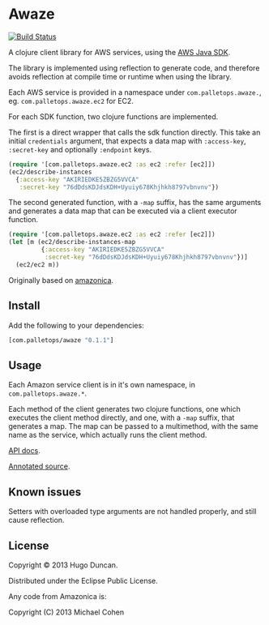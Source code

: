 # Awaze

[![Build Status](https://travis-ci.org/pallet/awaze.svg?branch=master)](https://travis-ci.org/pallet/awaze)

A clojure client library for AWS services, using the
[AWS Java SDK][awssdk].

The library is implemented using reflection to generate code, and therefore avoids
reflection at compile time or runtime when using the library.


Each AWS service is provided in a namespace under
`com.palletops.awaze.`, eg.  `com.palletops.awaze.ec2` for
EC2.

For each SDK function, two clojure functions are implemented.

The first is a direct wrapper that calls the sdk function directly.
This take an initial `credentials` argument, that expects a data map
with `:access-key`, `:secret-key` and optionally `:endpoint` keys.

```clj
(require '[com.palletops.awaze.ec2 :as ec2 :refer [ec2]])
(ec2/describe-instances
  {:access-key "AKIRIEDKE5ZBZG5VVCA"
   :secret-key "76dDdsKDJdsKDH+Uyuiy678Khjhkh8797vbnvnv"})
```

The second generated function, with a `-map` suffix, has the same
arguments and generates a data map that can be executed via a client
executor function.

```clj
(require '[com.palletops.awaze.ec2 :as ec2 :refer [ec2]])
(let [m (ec2/describe-instances-map
         {:access-key "AKIRIEDKE5ZBZG5VVCA"
          :secret-key "76dDdsKDJdsKDH+Uyuiy678Khjhkh8797vbnvnv"})]
  (ec2/ec2 m))
```

Originally based on [amazonica][amazonica].

## Install

Add the following to your dependencies:

```clj
[com.palletops/awaze "0.1.1"]
```

## Usage

Each Amazon service client is in it's own namespace, in
`com.palletops.awaze.*`.

Each method of the client generates two clojure functions, one which executes
the client method directly, and one, with a `-map` suffix, that generates a map.
The map can be passed to a multimethod, with the same name as the service, which
actually runs the client method.

[API docs](http:/pallet.github.com/awaze/0.1/api/index.html).

[Annotated source](http:/pallet.github.com/awaze/0.1/uberdoc.html).

## Known issues

Setters with overloaded type arguments are not handled properly, and still cause
reflection.

## License

Copyright © 2013 Hugo Duncan.

Distributed under the Eclipse Public License.

Any code from Amazonica is:

Copyright (C) 2013 Michael Cohen

[awssdk]: http://aws.amazon.com/sdkforjava/ "AWS Java SDK"
[amazonica]: https://github.com/mcohen01/amazonica
